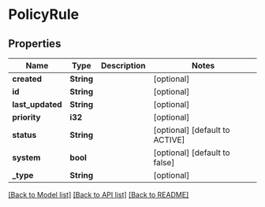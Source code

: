 # PolicyRule

## Properties
Name | Type | Description | Notes
------------ | ------------- | ------------- | -------------
**created** | **String** |  | [optional] 
**id** | **String** |  | [optional] 
**last_updated** | **String** |  | [optional] 
**priority** | **i32** |  | [optional] 
**status** | **String** |  | [optional] [default to ACTIVE]
**system** | **bool** |  | [optional] [default to false]
**_type** | **String** |  | [optional] 

[[Back to Model list]](../README.md#documentation-for-models) [[Back to API list]](../README.md#documentation-for-api-endpoints) [[Back to README]](../README.md)


